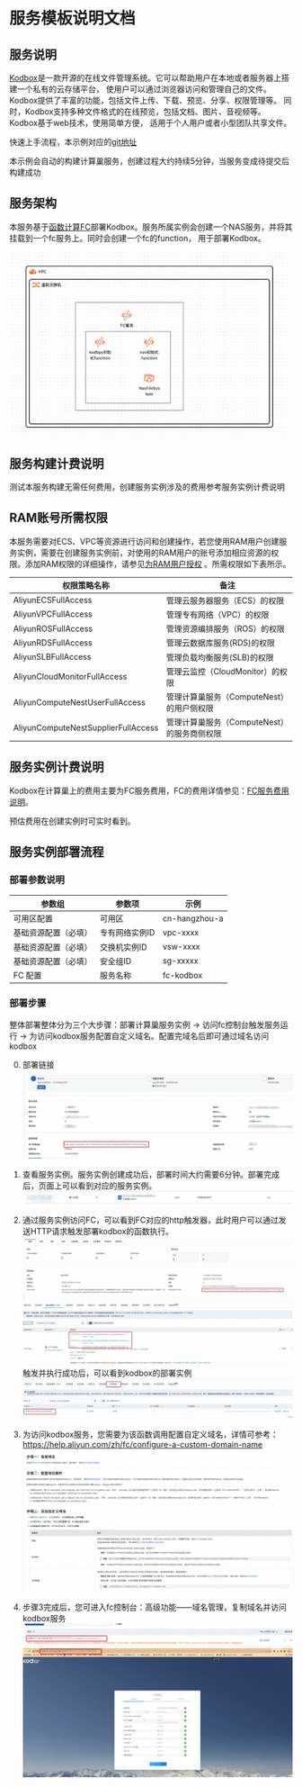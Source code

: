 # 服务模板说明文档

## 服务说明

[Kodbox](https://kodcloud.com/product/kodbox/)是一款开源的在线文件管理系统。它可以帮助用户在本地或者服务器上搭建一个私有的云存储平台，
使用户可以通过浏览器访问和管理自己的文件。Kodbox提供了丰富的功能，包括文件上传、下载、预览、分享、权限管理等。
同时，Kodbox支持多种文件格式的在线预览，包括文档、图片、音视频等。Kodbox基于web技术，使用简单方便，
适用于个人用户或者小型团队共享文件。

快速上手流程，本示例对应的[git地址](https://github.com/aliyun-computenest/kodbox-fc-demo)

本示例会自动的构建计算巢服务，创建过程大约持续5分钟，当服务变成待提交后构建成功

## 服务架构

本服务基于[函数计算FC](https://help.aliyun.com/zh/fc/)部署Kodbox。服务所属实例会创建一个NAS服务，并将其挂载到一个fc服务上。同时会创建一个fc的function，
用于部署Kodbox。


![architecture_1.png](architecture_1.png)

## 服务构建计费说明

测试本服务构建无需任何费用，创建服务实例涉及的费用参考服务实例计费说明

## RAM账号所需权限

本服务需要对ECS、VPC等资源进行访问和创建操作，若您使用RAM用户创建服务实例，需要在创建服务实例前，对使用的RAM用户的账号添加相应资源的权限。添加RAM权限的详细操作，请参见[为RAM用户授权](https://help.aliyun.com/document_detail/121945.html)
。所需权限如下表所示。

| 权限策略名称                              | 备注                          |
|-------------------------------------|-----------------------------|
| AliyunECSFullAccess                 | 管理云服务器服务（ECS）的权限            |
| AliyunVPCFullAccess                 | 管理专有网络（VPC）的权限              |
| AliyunROSFullAccess                 | 管理资源编排服务（ROS）的权限            |
| AliyunRDSFullAccess                 | 管理云数据库服务(RDS)的权限            |
| AliyunSLBFullAccess                 | 管理负载均衡服务(SLB)的权限            |
| AliyunCloudMonitorFullAccess        | 管理云监控（CloudMonitor）的权限      |
| AliyunComputeNestUserFullAccess     | 管理计算巢服务（ComputeNest）的用户侧权限  |
| AliyunComputeNestSupplierFullAccess | 管理计算巢服务（ComputeNest）的服务商侧权限 |

## 服务实例计费说明

Kodbox在计算巢上的费用主要为FC服务费用，FC的费用详情参见：[FC服务费用说明](https://help.aliyun.com/zh/fc/product-overview/billing-overview)。

预估费用在创建实例时可实时看到。

## 服务实例部署流程

### 部署参数说明

| 参数组        | 参数项      | 示例            |
|------------|----------|---------------|
| 可用区配置      | 可用区      | cn-hangzhou-a |
| 基础资源配置（必填） | 专有网络实例ID | vpc-xxxx      |
| 基础资源配置（必填） | 交换机实例ID  | vsw-xxxx      |
| 基础资源配置（必填） | 安全组ID    | sg-xxxxx      |
| FC 配置      | 服务名称     | fc-kodbox     |

### 部署步骤
整体部署整体分为三个大步骤：部署计算巢服务实例 -> 访问fc控制台触发服务运行 -> 为访问kodbox服务配置自定义域名。配置完域名后即可通过域名访问kodbox


0. 部署链接
   ![1.png](1.png)

1. 查看服务实例。服务实例创建成功后，部署时间大约需要6分钟。部署完成后，页面上可以看到对应的服务实例。
   ![2.png](2.png)

2. 通过服务实例访问FC，可以看到FC对应的http触发器，此时用户可以通过发送HTTP请求触发部署kodbox的函数执行。
   ![3.png](3.png)
   ![4.png](4.png)
   触发并执行成功后，可以看到kodbox的部署实例
   ![5.png](5.png)
3. 为访问kodbox服务，您需要为该函数调用配置自定义域名，详情可参考：https://help.aliyun.com/zh/fc/configure-a-custom-domain-name
   ![6.png](6.png)
4. 步骤3完成后，您可进入fc控制台：高级功能——域名管理，复制域名并访问kodbox服务
    ![7.png](7.png)
    ![8.png](8.png)
